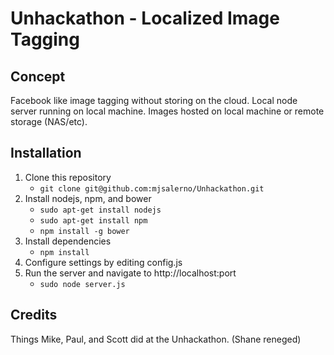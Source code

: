 # Unhackathon - Localized Image Tagging

## Concept
Facebook like image tagging without storing on the cloud. Local node server running on local machine. Images hosted on local machine or remote storage (NAS/etc).

## Installation

1. Clone this repository
	* `git clone git@github.com:mjsalerno/Unhackathon.git`
2. Install nodejs, npm, and bower
	* `sudo apt-get install nodejs`
	* `sudo apt-get install npm`
    * `npm install -g bower`
3. Install dependencies
	* `npm install`
4. Configure settings by editing config.js
5. Run the server and navigate to http://localhost:port
	* `sudo node server.js`

## Credits
Things Mike, Paul, and Scott did at the Unhackathon. (Shane reneged)


